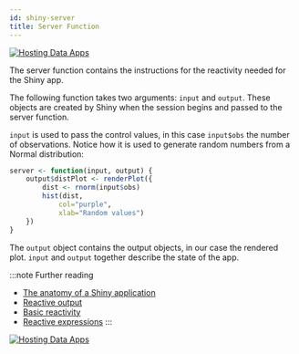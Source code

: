 ```yaml
---
id: shiny-server
title: Server Function
---
```


[![Hosting Data Apps](https://hub.analythium.io/assets/marks/hosting-banner-2.jpg)](https://hosting.analythium.io/)

The server function contains the instructions for the reactivity needed for the Shiny app.

The following function takes two arguments: `input` and `output`. These
objects are created by Shiny when the session begins and passed to the server
function.

`input` is used to pass the control values, in this case `input$obs` the number
of observations. Notice how it is used to generate random numbers from
a Normal distribution:

```r
server <- function(input, output) {
    output$distPlot <- renderPlot({
        dist <- rnorm(input$obs)
        hist(dist,
            col="purple",
            xlab="Random values")
    })
}
```

The `output` object contains the output objects, in our case the rendered plot.
`input` and `output` together describe the state of the app.

:::note Further reading
* [The anatomy of a Shiny application](https://hosting.analythium.io/the-anatomy-of-a-shiny-application?utm_source=as-hub&utm_medium=web&utm_campaign=launch-april-2021)
* [Reactive output](https://shiny.rstudio.com/tutorial/written-tutorial/lesson4/)
* [Basic reactivity](https://mastering-shiny.org/basic-reactivity.html)
* [Reactive expressions](https://shiny.rstudio.com/tutorial/written-tutorial/lesson6/)
:::

[![Hosting Data Apps](https://hub.analythium.io/assets/marks/hosting-banner-2.jpg)](https://hosting.analythium.io/)

